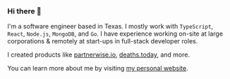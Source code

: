 ### Hi there 👋

I'm a software engineer based in Texas. I mostly work with `TypeScript`, `React`, `Node.js`, `MongoDB`, and `Go`. I have experience working on-site at large corporations & remotely at start-ups in full-stack developer roles. 

I created products like [partnerwise.io](https://partnerwise.io), [deaths.today](https://deaths.today), and more. 

You can learn more about me by visiting [my personal website](https://nico.ventures).
